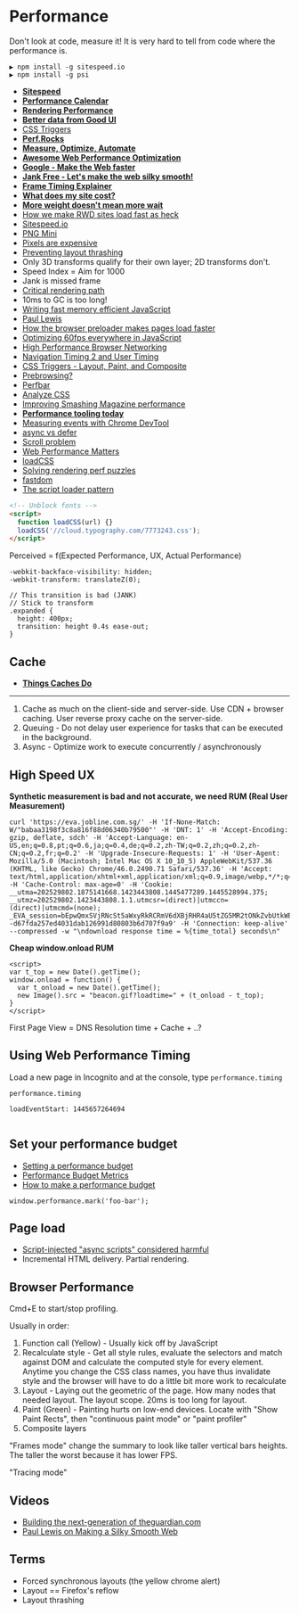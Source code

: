 # Performance

Don't look at code, measure it! It is very hard to tell from code where the performance is.

```
▶ npm install -g sitespeed.io
▶ npm install -g psi
```

* [**Sitespeed**](https://www.sitespeed.io/)
* [**Performance Calendar**](http://calendar.perfplanet.com/2014/)
* [**Rendering Performance**](https://developers.google.com/web/fundamentals/performance/rendering/)
* [**Better data from Good UI**](http://www.goodui.org/betterdata/)
* [CSS Triggers](http://csstriggers.com/)
* [**Perf.Rocks**](http://www.perf.rocks/)
* [**Measure, Optimize, Automate**](http://ponyfoo.com/articles/measure-optimize-automate)
* [**Awesome Web Performance Optimization**](https://github.com/davidsonfellipe/awesome-wpo)
* [**Google - Make the Web faster**](https://developers.google.com/speed/)
* [**Jank Free - Let's make the web silky smooth!**](http://jankfree.org/)
* [**Frame Timing Explainer**](https://github.com/w3c/frame-timing/wiki/Explainer)
* [**What does my site cost?**](http://whatdoesmysitecost.com/)
* [**More weight doesn't mean more wait**](https://www.filamentgroup.com/lab/weight-wait.html)
* [How we make RWD sites load fast as heck](https://www.filamentgroup.com/lab/performance-rwd.html)
* [Sitespeed.io](http://www.sitespeed.io/)
* [PNG Mini](http://pngmini.com/)
* [Pixels are expensive](http://aerotwist.com/blog/pixels-are-expensive/)
* [Preventing layout thrashing](http://wilsonpage.co.uk/preventing-layout-thrashing/)
* Only 3D transforms qualify for their own layer; 2D transforms don't.
* Speed Index = Aim for 1000
* Jank is missed frame
* [Critical rendering path](https://developers.google.com/web/fundamentals/performance/critical-rendering-path/)
* 10ms to GC is too long!
* [Writing fast memory efficient JavaScript](http://www.smashingmagazine.com/2012/11/05/writing-fast-memory-efficient-javascript/)
* [Paul Lewis](http://aerotwist.com/blog/)
* [How the browser preloader makes pages load faster](http://andydavies.me/blog/2013/10/22/how-the-browser-pre-loader-makes-pages-load-faster/)
* [Optimizing 60fps everywhere in JavaScript](https://engineering.gosquared.com/optimising-60fps-everywhere-in-javascript)
* [High Performance Browser Networking](http://chimera.labs.oreilly.com/books/1230000000545/ch02.html#OPTIMIZING_TCP)
* [Navigation Timing 2 and User Timing](https://github.com/Comcast/Surf-N-Perf)
* [CSS Triggers - Layout, Paint, and Composite](http://csstriggers.com/)
* [Prebrowsing?](http://alistapart.com/article/one-step-ahead-improving-performance-with-prebrowsing)
* [Perfbar](http://lafikl.github.io/perfBar/)
* [Analyze CSS](https://github.com/macbre/analyze-css)
* [Improving Smashing Magazine performance](http://www.smashingmagazine.com/2014/09/08/improving-smashing-magazine-performance-case-study/)
* [**Performance tooling today**](http://perf-tooling.today/)
* [Measuring events with Chrome DevTool](http://web-design-weekly.com/2014/09/18/understanding-measuring-events-with-chrome-devtools/)
* [async vs defer](http://www.growingwiththeweb.com/2014/02/async-vs-defer-attributes.html)
* [Scroll problem](http://aerotwist.com/blog/some-gotchas-that-got-me/)
* [Web Performance Matters](http://www.perf.rocks/)
* [loadCSS](https://github.com/filamentgroup/loadCSS)
* [Solving rendering perf puzzles](http://jakearchibald.com/2013/solving-rendering-perf-puzzles/)
* [fastdom](https://github.com/wilsonpage/fastdom)
* [The script loader pattern](http://www.lognormal.com/blog/2012/12/12/the-script-loader-pattern/)

```html
<!-- Unblock fonts -->
<script>
  function loadCSS(url) {}
  loadCSS('//cloud.typography.com/7773243.css');
</script>
```

Perceived = f(Expected Performance, UX, Actual Performance)

```
-webkit-backface-visibility: hidden;
-webkit-transform: translateZ(0);
```

```
// This transition is bad (JANK)
// Stick to transform
.expanded {
  height: 400px;
  transition: height 0.4s ease-out;	}
```

## Cache

* [**Things Caches Do**](http://2ndscale.com/rtomayko/2008/things-caches-do)

---

1. Cache as much on the client-side and server-side. Use CDN + browser caching. User reverse proxy cache on the server-side.
2. Queuing - Do not delay user experience for tasks that can be executed in the background.
3. Async - Optimize work to execute concurrently / asynchronously


## High Speed UX

**Synthetic measurement is bad and not accurate, we need RUM (Real User Measurement)**

```
curl 'https://eva.jobline.com.sg/' -H 'If-None-Match: W/"babaa3198f3c8a816f88d06340b79500"' -H 'DNT: 1' -H 'Accept-Encoding: gzip, deflate, sdch' -H 'Accept-Language: en-US,en;q=0.8,pt;q=0.6,ja;q=0.4,de;q=0.2,zh-TW;q=0.2,zh;q=0.2,zh-CN;q=0.2,fr;q=0.2' -H 'Upgrade-Insecure-Requests: 1' -H 'User-Agent: Mozilla/5.0 (Macintosh; Intel Mac OS X 10_10_5) AppleWebKit/537.36 (KHTML, like Gecko) Chrome/46.0.2490.71 Safari/537.36' -H 'Accept: text/html,application/xhtml+xml,application/xml;q=0.9,image/webp,*/*;q=0.8' -H 'Cache-Control: max-age=0' -H 'Cookie: __utma=202529802.1875141668.1423443808.1445477289.1445528994.375; __utmz=202529802.1423443808.1.1.utmcsr=(direct)|utmccn=(direct)|utmcmd=(none); _EVA_session=bEpwQmxSVjRNcSt5aWxyRkRCRmV6dXBjRHR4aU5tZG5MR2tONkZvbUtkWEJsbGFVRHI0ZkVnZStoRFJ3WTdRODhjc0NPelRYRXRaZ1p3ZzdITWdJQVU0SnJkOHgvRUlmRDYyeXd0Y2k5czNuYXE5Zk1GL1V1VVZqeXpkNnJCWlJBRlM4bGIwck56Sk9TVUVBbE5ySkR4VEhvZzZoK21RcTlueEVqQytteHBGWFpyVHZoL1hMRnVQejZZL3lOUmtCcEtMclQ2MTNJVnNFRTUxRzg1amdYUT09LS1yL3BBdWtlRG4wNVd6d2VRbnFBZ1F3PT0%3D--d67fda257ed4031dab126991d80803b6d707f9a9' -H 'Connection: keep-alive' --compressed -w "\ndownload response time = %{time_total} seconds\n"
```

**Cheap window.onload RUM**

```
<script>
var t_top = new Date().getTime();
window.onload = function() {
  var t_onload = new Date().getTime();
  new Image().src = "beacon.gif?loadtime=" + (t_onload - t_top);}
</script>
```

First Page View = DNS Resolution time + Cache + ..?

## Using Web Performance Timing

Load a new page in Incognito and at the console, type `performance.timing`

```
performance.timing

loadEventStart: 1445657264694


```

## Set your performance budget

* [Setting a performance budget](http://timkadlec.com/2013/01/setting-a-performance-budget/)
* [Performance Budget Metrics](http://timkadlec.com/2014/11/performance-budget-metrics/)
* [How to make a performance budget](http://danielmall.com/articles/how-to-make-a-performance-budget/)

```
window.performance.mark('foo-bar');
```

## Page load

* [Script-injected "async scripts" considered harmful](https://www.igvita.com/2014/05/20/script-injected-async-scripts-considered-harmful/)
* Incremental HTML delivery. Partial rendering.

## Browser Performance

Cmd+E to start/stop profiling.

Usually in order:

1. Function call (Yellow) - Usually kick off by JavaScript
2. Recalculate style - Get all style rules, evaluate the selectors and match against DOM and calculate the computed style for every element. Anytime you change the CSS class names, you have thus invalidate style and the browser will have to do a little bit more work to recalculate
3. Layout - Laying out the geometric of the page. How many nodes that needed layout. The layout scope. 20ms is too long for layout.
4. Paint (Green) - Painting hurts on low-end devices. Locate with "Show Paint Rects", then "continuous paint mode" or "paint profiler"
5. Composite layers

"Frames mode" change the summary to look like taller vertical bars heights. The taller the worst because it has lower FPS.

"Tracing mode"

## Videos

* [Building the next-generation of theguardian.com](https://vimeo.com/125545018)
* [Paul Lewis on Making a Silky Smooth Web](https://vimeo.com/125121010)

## Terms

* Forced synchronous layouts (the yellow chrome alert)
* Layout == Firefox's reflow
* Layout thrashing